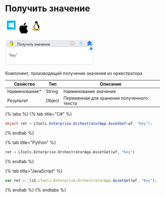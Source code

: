 # Получить значение

![](<../../../../.gitbook/assets/image (515).png>)

![](<../../../../.gitbook/assets/image (163).png>)

Компонент, производящий получение значения из оркестратора

| Свойство       | Тип    | Описание                                   |
| -------------- | ------ | ------------------------------------------ |
| Наименование\* | String | Наименование значения                      |
| Результат      | Object | Переменная для хранения полученного текста |

{% tabs %}
{% tab title="C#" %}
```csharp
object ret = LTools.Enterprise.OrchestratorApp.AssetGet(wf, "Key");
```
{% endtab %}

{% tab title="Python" %}
```python
ret = LTools.Enterprise.OrchestratorApp.AssetGet(wf, "Key")
```
{% endtab %}

{% tab title="JavaScript" %}
```javascript
var ret = _lib.LTools.Enterprise.OrchestratorApp.AssetGet(wf, "Key");
```
{% endtab %}
{% endtabs %}

